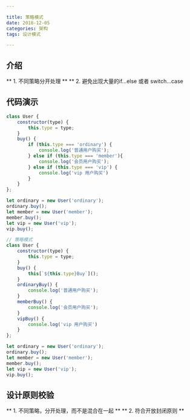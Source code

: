```yaml
---

title: 策略模式
date: 2018-12-05
categories: 架构
tags: 设计模式

---
```


## 介绍
** 1.  不同策略分开处理 **
** 2.  避免出现大量的if...else 或者 switch...case 

## 代码演示
```javascript
class User {
	constructor(type) {
		this.type = type;
	}
	buy() {
		if (this.type === 'ordinary') {
			console.log('普通用户购买');
		} else if (this.type === 'member'){
			console.log('会员用户购买');
		} else if (this.type === 'vip') {
			console.log('vip 用户购买')
		}
	}
};

let ordinary = new User('ordinary');
ordinary.buy();
let member = new User('member');
member.buy();
let vip = new User('vip');
vip.buy();

// 策略模式
class User {
	constructor(type) {
		this.type = type;
	}
	buy() {
		this[`${this.type}Buy`]();
	}
	ordinaryBuy() {
		console.log('普通用户购买');
	}
	memberBuy() {
		console.log('会员用户购买');
	}
	vipBuy() {
		console.log('vip 用户购买')
	}
};

let ordinary = new User('ordinary');
ordinary.buy();
let member = new User('member');
member.buy();
let vip = new User('vip');
vip.buy();
```

## 设计原则校验
** 1.  不同策略，分开处理，而不是混合在一起 **
** 2.  符合开放封闭原则 **